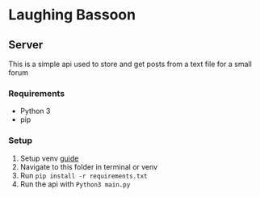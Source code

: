 # Laughing Bassoon

## Server

This is a simple api used to store and get posts from a text file for a small forum

### Requirements

- Python 3
- pip

### Setup

1. Setup venv [guide](https://packaging.python.org/guides/installing-using-pip-and-virtual-environments/)
2. Navigate to this folder in terminal or venv
3. Run `pip install -r requirements.txt`
4. Run the api with `Python3 main.py`
